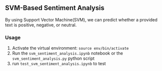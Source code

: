 ## SVM-Based Sentiment Analysis
By using Support Vector Machine(SVM), we can predict whether a provided text is positive, negative, or neutral. 

### Usage
1. Activate the virtual environment: `source env/bin/activate`
2. Run the `svm_sentiment_analysis.ipynb` notebook or the `svm_sentiment_analysis.py` python script
3. run `test_svm_sentiment_analysis.ipynb` to test
